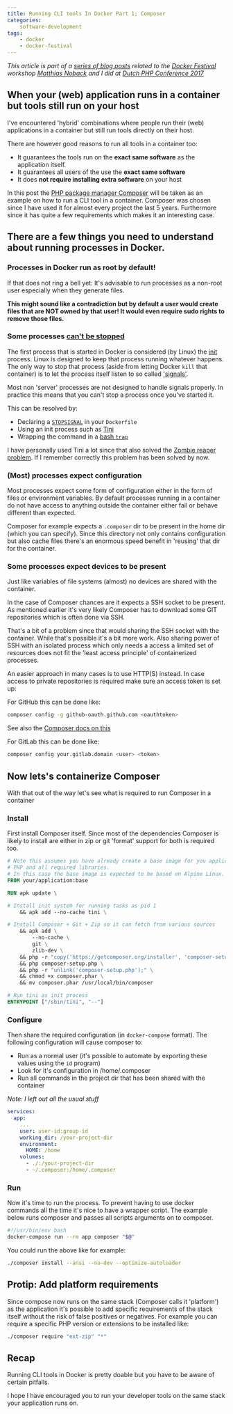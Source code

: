 ```yaml
---
title: Running CLI tools In Docker Part 1; Composer
categories: 
    software-development
tags: 
    - docker
    - docker-festival
---
```


_This article is part of a [series of blog posts](/blog/tags/docker-festival/) related to the 
[Docker Festival](https://twitter.com/hashtag/dockerfestival?src=hash) workshop
[Matthias Noback](https://twitter.com/matthiasnoback) and I did at
[Dutch PHP Conference 2017](https://www.phpconference.nl/)_

## When your (web) application runs in a container but tools still run on your host

I've encountered 'hybrid' combinations where people run their (web) applications in a container but still run tools directly on their host.

There are however good reasons to run all tools in a container too:

- It guarantees the tools run on the __exact same software__ as the application itself.
- It guarantees all users of the use the __exact same software__
- It does __not require installing extra software__ on your host

In this post the [PHP package manager Composer](https://getcomposer.org/) will be taken as an example on how to run a CLI tool in a container.
Composer was chosen since I have used it for almost every project the last 5 years.
Furthermore since it has quite a few requirements which makes it an interesting case.

## There are a few things you need to understand about running processes in Docker.

### Processes in Docker run as root by default!
If that does not ring a bell yet: It's advisable to run processes as a non-root user especially when they generate files.

__This might sound like a contradiction but by default a user would create files that are NOT owned by that user! It would even require sudo rights to remove those files.__

### Some processes [can't be stopped](https://www.youtube.com/watch?v=lP4Nnek6DCo)
The first process that is started in Docker is considered (by Linux) the [init](https://en.wikipedia.org/wiki/Init) process.
Linux is designed to keep that process running whatever happens.
The only way to stop that process (aside from letting Docker `kill` that container) is to let the process itself listen to so called ['signals'](https://en.wikipedia.org/wiki/Unix_signal).

Most non 'server' processes are not designed to handle signals properly.
In practice this means that you can't stop a process once you've started it.

This can be resolved by:

- Declaring a [`STOPSIGNAL`](https://docs.docker.com/engine/reference/builder/#stopsignal) in your `Dockerfile`
- Using an init process such as [Tini](https://github.com/krallin/tini)
- Wrapping the command in a [bash `trap`](http://redsymbol.net/articles/bash-exit-traps/)

I have personally used Tini a lot since that also solved the [Zombie reaper problem](https://blog.phusion.nl/2015/01/20/docker-and-the-pid-1-zombie-reaping-problem/). 
If I remember correctly this problem has been solved by now.

### (Most) processes expect configuration 
Most processes expect some form of configuration either in the form of files or environment variables.
By default processes running in a container do not have access to anything outside the container either fail or behave different than expected.

Composer for example expects a `.composer` dir to be present in the home dir (which you can specify).
Since this directory not only contains configuration but also cache files there's an enormous speed benefit in 'reusing' that dir for the container.

### Some processes expect devices to be present
Just like variables of file systems (almost) no devices are shared with the container. 

In the case of Composer chances are it expects a SSH socket to be present.
As mentioned earlier it's very likely Composer has to download some GIT repositories which is often done via SSH. 

That's a bit of a problem since that would sharing the SSH socket with the container.
While that's possible it's a bit more work.
Also sharing power of SSH with an isolated process which only needs a access a limited set of resources does not fit the 'least access principle' of containerized processes.

An easier approach in many cases is to use HTTP(S) instead. 
In case access to private repositories is required make sure an access token is set up:

For GitHub this can be done like:
```bash
composer config -g github-oauth.github.com <oauthtoken>
```

See also the [Composer docs on this](https://getcomposer.org/doc/articles/troubleshooting.md#api-rate-limit-and-oauth-tokens)

For GitLab this can be done like:   
```bash
composer config your.gitlab.domain <user> <token>
```

## Now lets's containerize Composer

With that out of the way let's see what is required to run Composer in a container

### Install

First install Composer itself. 
Since most of the dependencies Composer is likely to install are either in zip or git 'format' support for both is required too.

```dockerfile
# Note this assumes you have already create a base image for you application containing
# PHP and all required libraries.
# In this case the base image is expected to be based on Alpine Linux.
FROM your/application:base 

RUN apk update \

# Install init system for running tasks as pid 1
    && apk add --no-cache tini \

# Install Composer + Git + Zip so it can fetch from various sources
    && apk add \
        --no-cache \
        git \
        zlib-dev \
    && php -r "copy('https://getcomposer.org/installer', 'composer-setup.php');" \
    && php composer-setup.php \
    && php -r "unlink('composer-setup.php');" \
    && chmod +x composer.phar \
    && mv composer.phar /usr/local/bin/composer

# Run tini as init process    
ENTRYPOINT ["/sbin/tini", "--"]    
```

### Configure

Then share the required configuration (in `docker-compose` format). 
The following configuration will cause composer to:

- Run as a normal user (it's possible to automate by exporting these values using the `id` program)
- Look for it's configuration in /home/.composer
- Run all commands in the project dir that has been shared with the container

_Note: I left out all the usual stuff_

```yaml
services:
  app:
    ...
    user: user-id:group-id
    working_dir: /your-project-dir
    environment:
      HOME: /home
    volumes:
      - ./:/your-project-dir
      - ~/.composer:/home/.composer
```

### Run

Now it's time to run the process.
To prevent having to use docker commands all the time it's nice to have a wrapper script.
The example below runs composer and passes all scripts arguments on to composer.
 
```bash
#!/usr/bin/env bash
docker-compose run --rm app composer "$@"
```
 
You could run the above like for example:

```bash
./composer install --ansi --no-dev --optimize-autoloader
```

## Protip: Add platform requirements 
Since compose now runs on the same stack (Composer calls it 'platform') as the application it's possible to add specific requirements of the stack itself 
without the risk of false positives or negatives.
For example you can require a specific PHP version or extensions to be installed like:

```bash
./composer require "ext-zip" "*"
```

## Recap
Running CLI tools in Docker is pretty doable but you have to be aware of certain pitfalls.

I hope I have encouraged you to run your developer tools on the same stack your application runs on.
